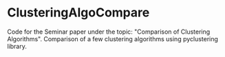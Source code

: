 # ClusteringAlgoCompare
Code for the Seminar paper under the topic: "Comparison of Clustering Algorithms". Comparison of a few clustering algorithms using pyclustering library. 

